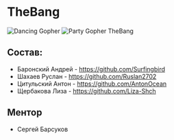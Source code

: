 # TheBang
![Dancing Gopher](http://static.velvetcache.org/pages/2018/06/13/party-gopher/dancing-gopher.gif) 
![Party Gopher](http://static.velvetcache.org/pages/2018/06/13/party-gopher/party-gopher.gif)
TheBang


## Состав:
- Баронский Андрей - https://github.com/Surfingbird
- Шахаев Руслан - https://github.com/Ruslan2702
- Цитульский Антон - https://github.com/AntonOcean
- Щербакова Лиза - https://github.com/Liza-Shch

## Ментор
- Сергей Барсуков